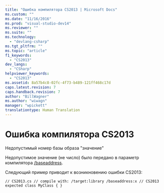 ```yaml
---
title: "Ошибка компилятора CS2013 | Microsoft Docs"
ms.custom: ""
ms.date: "11/16/2016"
ms.prod: "visual-studio-dev14"
ms.reviewer: ""
ms.suite: ""
ms.technology: 
  - "devlang-csharp"
ms.tgt_pltfrm: ""
ms.topic: "article"
f1_keywords: 
  - "CS2013"
dev_langs: 
  - "CSharp"
helpviewer_keywords: 
  - "CS2013"
ms.assetid: 8a57b4c8-02fc-4f73-b489-121ff468c17d
caps.latest.revision: 7
caps.handback.revision: 7
author: "BillWagner"
ms.author: "wiwagn"
manager: "wpickett"
translationtype: Human Translation
---
```

# Ошибка компилятора CS2013
Недопустимый номер базы образа "значение"  
  
 Недопустимое значение \(не число\) было передано в параметр компилятора [\/baseaddress](../../csharp/language-reference/compiler-options/baseaddress-compiler-option.md).  
  
 Следующий пример приводит к возникновению ошибки CS2013:  
  
```  
// CS2013.cs // compile with: /target:library /baseaddress:x // CS2013 expected class MyClass { }  
```